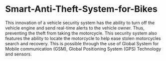 # Smart-Anti-Theft-System-for-Bikes
This innovation of a vehicle security system has the ability to turn off the vehicle engine and send real-time alerts to the vehicle owner. Thus, preventing the theft from taking the motorcycle. This security system also features the ability to locate the motorcycle to help ease stolen motorcycles search and recovery. This is possible through the use of Global System for Mobile communication (GSM), Global Positioning System (GPS) Technology and sensors.

